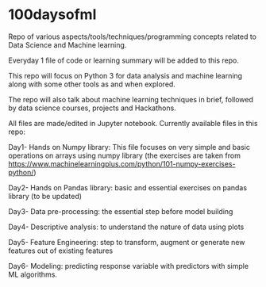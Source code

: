 # 100daysofml

Repo of various aspects/tools/techniques/programming concepts related to Data Science and Machine learning. 

Everyday 1 file of code or learning summary will be added to this repo.

This repo will focus on Python 3 for data analysis and machine learning along with some other tools as and when explored.

The repo will also talk about machine learning techniques in brief, followed by data science courses, projects and Hackathons.

All files are made/edited in Jupyter notebook.
Currently available files in this repo:

Day1- Hands on Numpy library: This file focuses on very simple and basic operations on arrays using numpy library (the exercises are taken from https://www.machinelearningplus.com/python/101-numpy-exercises-python/)

Day2- Hands on Pandas library: basic and essential exercises on pandas library (to be updated)

Day3- Data pre-processing: the essential step before model building

Day4- Descriptive analysis:  to understand the nature of data using plots

Day5- Feature Engineering: step to transform, augment or generate new features out of existing features 

Day6- Modeling: predicting response variable with predictors with simple ML algorithms.
